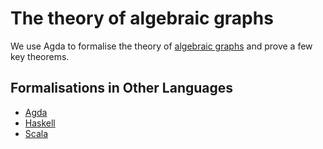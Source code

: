 # The theory of algebraic graphs

We use Agda to formalise the theory of [algebraic graphs][1] and prove a few key theorems.

## Formalisations in Other Languages

- [Agda][2]
- [Haskell][3]
- [Scala][4]


<!-- Named Links -->

[1]: https://github.com/snowleopard/alga-paper
[2]: https://github.com/algebraic-graphs/agda
[3]: https://github.com/snowleopard/alga
[4]: https://github.com/algebraic-graphs/scala
